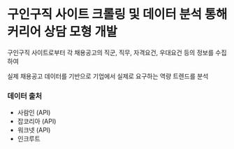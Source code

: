 # 구인구직 사이트 크롤링 및 데이터 분석 통해 커리어 상담 모형 개발

구인구직 사이트로부터 각 채용공고의 직군, 직무, 자격요건, 우대요건 등의 정보를 수집하여

실제 채용공고 데이터를 기반으로 기업에서 실제로 요구하는 역량 트렌드를 분석

### 데이터 출처

- 사람인 (API)
- 잡코리아 (API)
- 워크넷 (API)
- 인크루트
